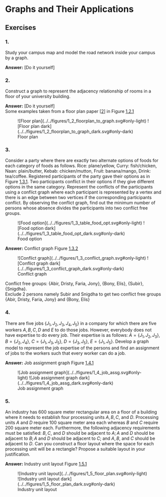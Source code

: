 # Graphs and Their Applications

## Exercises

### 1.
Study your campus map and model the road network inside your campus by a graph.

**Answer:** \[Do it yourself\]

### 2.
Construct a graph to represent the adjacency relationship of rooms in a floor of your university building.

**Answer:** \[Do it yourself\]  
Some examples taken from a floor plan paper \[[2]\] in Figure [1.2.1]

<figure markdown id="fig:1_2_floorplan_to_graph">
![Floor plan](../../figures/1_2_floorplan_to_graph.svg#only-light)
![Floor plan dark](../../figures/1_2_floorplan_to_graph_dark.svg#only-dark)
<figcaption aria-hidden="true">Floor plan</figcaption>
</figure>

### 3.
Consider a party where there are exactly two alternate options of foods for each category of foods as follows. Rice: plane/yellow, Curry: fish/chicken, Naan: plain/butter, Kebab: chicken/mutton, Fruit: banana/mango, Drink: tea/coffee. Registered participants of the party gave their options as in Figure [1.3.1]. Two participants conflict in their options if they give different options in the same category. Represent the conflicts of the participants using a conflict graph where each participant is represented by a vertex and there is an edge between two vertices if the corresponding participants conflict. By observing the conflict graph, find out the minimum number of persons whose absence divides the participants into two conflict free groups.

<figure markdown id="fig:1_3_table_food_opt">
![Food option](../../figures/1_3_table_food_opt.svg#only-light)
![Food option dark](../../figures/1_3_table_food_opt_dark.svg#only-dark)
<figcaption aria-hidden="true">Food option</figcaption>
</figure>

**Answer:** Conflict graph Figure [1.3.2]
<figure markdown id="fig:1_3_conflict_graph">
![Conflict graph](../../figures/1_3_conflict_graph.svg#only-light)
![Conflict graph dark](../../figures/1_3_conflict_graph_dark.svg#only-dark)
<figcaption aria-hidden="true">Conflict graph</figcaption>
</figure>

Conflict free groups: {Abir, Dristy, Faria, Jony}, {Bony, Elis},
{Subir}, {Snigdha}.  
Exclude 2 persons namely Subir and Snigdha to get two conflict free
groups {Abir, Dristy, Faria, Jony} and {Bony, Elis}

### 4.
There are five jobs $\{J_1, J_2, J_3, J_4, J_5\}$ in a company for which there are five workers $A, B, C, D$ and $E$ to do those jobs. However, everybody does not have expertise to do every job. Their expertise is as follows: $A = \{J_1, J_2, J_3\}$, $B = \{J_2, J_4\}$, $C = \{J_1, J_3, J_5\}$, $D = \{J_3, J_5\}$, $E = \{J_1, J_5\}$. Develop a graph model to represent the job expertise of the persons and find an assignment of jobs to the workers such that every worker can do a job.

**Answer:** Job assignment graph Figure [1.4.1]

<figure markdown id="fig:1_4_job_assg">
![Job assignment graph](../../figures/1_4_job_assg.svg#only-light)
![Job assignment graph dark](../../figures/1_4_job_assg_dark.svg#only-dark)
<figcaption aria-hidden="true">Job assignment graph</figcaption>
</figure>

### 5.
An industry has 600 square meter rectangular area on a floor of a building where it needs to establish four processing units $A, B, C$, and $D$. Processing units $A$ and $D$ require 100 square meter area each whereas $B$ and $C$ require 200 square meter each. Furthermore, the following adjacency requirements must be satisfied: $B, C$, and $D$ should be adjacent to $A; A$ and $D$ should be adjacent to $B; A$ and $D$ should be adjacent to $C;$ and $A, B$, and $C$ should be adjacent to $D$. Can you construct a floor layout where the space for each processing unit will be a rectangle? Propose a suitable layout in your justification.

**Answer:** Industry unit layout Figure [1.5.1]

<figure markdown id="fig:1_5_floor_plan">
![Industry unit layout](../../figures/1_5_floor_plan.svg#only-light)
![Industry unit layout dark](../../figures/1_5_floor_plan_dark.svg#only-dark)
<figcaption aria-hidden="true">Industry unit layout</figcaption>
</figure>

[2]: ../../references/#ref2
[1.2.1]: #fig:1_2_floorplan_to_graph
[1.3.1]: #fig:1_3_table_food_opt
[1.3.2]: #fig:1_3_conflict_graph
[1.4.1]: #fig:1_4_job_assg
[1.5.1]: #fig:1_5_floor_plan